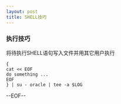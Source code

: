 ```yaml
---
layout: post
title: SHELL技巧
---
```

### 执行技巧 ###
将待执行SHELL语句写入文件并用其它用户执行

    {
    cat << EOF
    do something ...
    EOF
    } | su - oracle | tee -a $LOG

--EOF--
